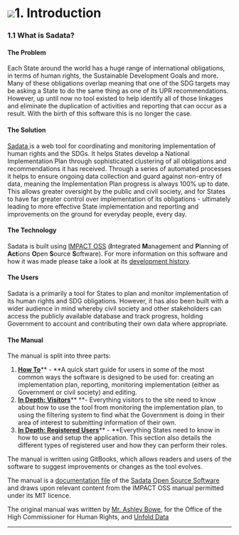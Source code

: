 # ![](/assets/Logo.png)1. Introduction

### 1.1 What is Sadata?

#### The Problem

Each State around the world has a huge range of international obligations, in terms of human rights, the Sustainable Development Goals and more. Many of these obligations overlap meaning that one of the SDG targets may be asking a State to do the same thing as one of its UPR recommendations. However, up until now no tool existed to help identify all of those linkages and eliminate the duplication of activities and reporting that can occur as a result. With the birth of this software this is no longer the case.

#### The Solution

[Sadata ](https://sadata-staging.firebaseapp.com/)is a web tool for coordinating and monitoring implementation of human rights and the SDGs. It helps States develop a National Implementation Plan through sophisticated clustering of all obligations and recommendations it has received. Through a series of automated processes it helps to ensure ongoing data collection and guard against non-entry of data, meaning the Implementation Plan progress is always 100% up to date. This allows greater oversight by the public and civil society, and for States to have far greater control over implementation of its obligations - ultimately leading to more effective State implementation and reporting and improvements on the ground for everyday people, every day.

#### The Technology

Sadata is built using [IMPACT OSS](http://impactoss.org/) \(**I**ntegrated **M**anagement and **P**lanning of **Act**ions **O**pen **S**ource **S**oftware\). For more information on this software and how it was made please take a look at its [development history](/history.md).

#### The Users

Sadata is a primarily a tool for States to plan and monitor implementation of its human rights and SDG obligations. However, it has also been built with a wider audience in mind whereby civil society and other stakeholders can access the publicly available database and track progress, holding Government to account and contributing their own data where appropriate.

#### The Manual

The manual is split into three parts:

1. [**How To**](/howto/creating-the-implementation-plan.md)** - **A quick start guide for users in some of the most common ways the software is designed to be used for: creating an implementation plan, reporting, monitoring implementation \(either as Government or civil society\) and editing.
2. [**In Depth: Visitors**](/visitors/using-as-a-visitor.md)** **- Everything visitors to the site need to know about how to use the tool from monitoring the implementation plan, to using the filtering system to find what the Government is doing in their area of interest to submitting information of their own. 
3. [**In Depth: Registered Users**](/members/user-roles.md)** - **Everything States need to know in how to use and setup the application. This section also details the different types of registered user and how they can perform their roles.

The manual is written using GitBooks, which allows readers and users of the software to suggest improvements or changes as the tool evolves.

The manual is a [documentation file](https://github.com/nmrf/sadata-user-manual/blob/master/LICENSE.md) of the [Sadata Open Source Software](https://github.com/nmrf/sadata/blob/master/LICENSE.md) and draws upon relevant content from the IMPACT OSS manual permitted under its MIT licence.

The original manual was written by [Mr. Ashley Bowe](https://www.linkedin.com/in/ashley-bowe-a4716019/), for the Office of the High Commissioner for Human Rights, and [Unfold Data](http://unfolddata.com/)

---



